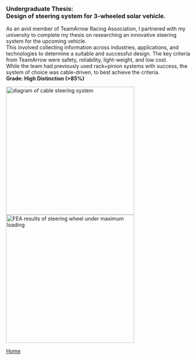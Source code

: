 ### **Undergraduate Thesis:** <br> Design of steering system for 3-wheeled solar vehicle.



As an avid member of TeamArrow Racing Association, I partnered with my university to complete my thesis on researching an innovative steering system for the upcoming vehicle. 
<br>
This involved collecting information across industries, applications, and technologies to determine a suitable and successful design. The key criteria from TeamArrow were safety, reliability, light-weight, and low cost. 
<br>
While the team had previously used rack+pinion systems with success, the system of choice was cable-driven, to best achieve the criteria. 
<br>
**Grade: High Distinction (>85%)**

<img src="./../../imgs/steering-image-1.png" alt="diagram of cable steering system" height="350">
<img src="./../../imgs/steering-image-2.png" alt="FEA results of steering wheel under maximum loading" height="350">


[Home](./..)
